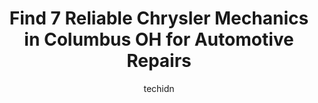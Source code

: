 ---
layout: ampstory
image: https://images.unsplash.com/photo-1494697536454-6f39e2cc972d?ixlib=rb-4.0.3&ixid=MnwxMjA3fDB8MHxwaG90by1wYWdlfHx8fGVufDB8fHx8&auto=format&fit=crop&w=640&h=853&q=80
author: techidn
featured: false
description: Trust your vehicles maintenance and repairs to the 7 best Chrysler Mechanic in Columbus OH, USA. With their extensive experience, cutting-edge technology, and commitment to customer satisfa
title: Find 7 Reliable Chrysler Mechanics in Columbus OH for Automotive Repairs
cover:
   title: Find 7 Reliable Chrysler Mechanics in Columbus OH for Automotive Repairs
   subtitle: Rickpate
   background: https://images.unsplash.com/photo-1494697536454-6f39e2cc972d?ixlib=rb-4.0.3&ixid=MnwxMjA3fDB8MHxwaG90by1wYWdlfHx8fGVufDB8fHx8&auto=format&fit=crop&w=640&h=853&q=80

pages: 
 - layout: thirds
   top: <h1>#1 Lukes Auto</h1>
   bottom: "<p>So thankful I found Lukes! We moved recently and needed a new mechanic but wow I wish we would have found them years ago. Our tires in the van have always lost air so </p>"
   background: https://www.knot35.com/toplist/wp-content/uploads/2023/06/best-chrysler-mechanic-1-in-columbus-oh-1685836342.jpeg
   backgroundblur: true
 - layout: thirds
   top: <h1>#2 One Call Auto Mechanic</h1>
   bottom: "<p>6066 Busch Blvd, Columbus, OH 43229, United States</p>"
   background: https://www.knot35.com/toplist/wp-content/uploads/2023/06/best-chrysler-mechanic-2-in-columbus-oh-1685836343.jpeg
   cta:
      link: https://www.knot35.com/toplist/find-7-reliable-chrysler-mechanics-in-columbus-oh-for-automotive-repairs/
      text: Find 7 Reliable Chrysler Mechanics in Columbus OH for Automotive Repairs
 - layout: thirds
   top: <h1>#3 Buckeye Complete Auto Care - Columbus</h1>
   bottom: "<p>3701 Karl Rd, Columbus, OH 43224, United States</p>"
   background: https://www.knot35.com/toplist/wp-content/uploads/2023/06/best-chrysler-mechanic-3-in-columbus-oh-1685836343.jpeg
   cta:
      link: https://www.knot35.com/toplist/find-7-reliable-chrysler-mechanics-in-columbus-oh-for-automotive-repairs/
      text: Find 7 Reliable Chrysler Mechanics in Columbus OH for Automotive Repairs
 - layout: thirds
   top: <h1>#4 Alternative Auto Care</h1>
   bottom: "<p>136 W 5th Ave, Columbus, OH 43201, United States</p>"
   background: https://images.unsplash.com/photo-1484589065579-248aad0d8b13?ixlib=rb-4.0.3&ixid=MnwxMjA3fDB8MHxwaG90by1wYWdlfHx8fGVufDB8fHx8&auto=format&fit=crop&w=640&h=853&q=80
   cta:
      link: https://www.knot35.com/toplist/find-7-reliable-chrysler-mechanics-in-columbus-oh-for-automotive-repairs/
      text: Find 7 Reliable Chrysler Mechanics in Columbus OH for Automotive Repairs
 - layout: thirds
   top: <h1>#5 Tom and Jerrys Auto Service</h1>
   bottom: "<p>1701 Kenny Rd, Columbus, OH 43212, United States</p>"
   background: https://images.unsplash.com/photo-1632260260864-caf7fde5ec36?ixlib=rb-4.0.3&ixid=MnwxMjA3fDB8MHxwaG90by1wYWdlfHx8fGVufDB8fHx8&auto=format&fit=crop&w=640&h=853&q=80
   cta:
      link: https://www.knot35.com/toplist/find-7-reliable-chrysler-mechanics-in-columbus-oh-for-automotive-repairs/
      text: Find 7 Reliable Chrysler Mechanics in Columbus OH for Automotive Repairs
 - layout: thirds
   top: <h1>#6 Clintonville Automotive Repair Service</h1>
   bottom: "<p>585 Oakland Park Ave, Columbus, OH 43214, United States</p>"
   background: https://images.unsplash.com/photo-1533735380053-eb8d0759b24a?ixlib=rb-4.0.3&ixid=MnwxMjA3fDB8MHxwaG90by1wYWdlfHx8fGVufDB8fHx8&auto=format&fit=crop&w=640&h=853&q=80
   cta:
      link: https://www.knot35.com/toplist/find-7-reliable-chrysler-mechanics-in-columbus-oh-for-automotive-repairs/
      text: Find 7 Reliable Chrysler Mechanics in Columbus OH for Automotive Repairs
 - layout: thirds
   top: <h1>#7 Mikes Foreign Car Service</h1>
   bottom: "<p>1379 River St, Columbus, OH 43222, United States</p>"
   background: https://images.unsplash.com/photo-1567360425618-1594206637d2?ixlib=rb-4.0.3&ixid=MnwxMjA3fDB8MHxwaG90by1wYWdlfHx8fGVufDB8fHx8&auto=format&fit=crop&w=640&h=853&q=80
   cta:
      link: https://www.knot35.com/toplist/find-7-reliable-chrysler-mechanics-in-columbus-oh-for-automotive-repairs/
      text: Find 7 Reliable Chrysler Mechanics in Columbus OH for Automotive Repairs
 - layout: thirds
   middle: Continue reading...
   background: https://images.unsplash.com/photo-1574169208507-84376144848b?ixlib=rb-4.0.3&ixid=MnwxMjA3fDB8MHxwaG90by1wYWdlfHx8fGVufDB8fHx8&auto=format&fit=crop&w=640&h=853&q=80
   cta:
      link: https://www.knot35.com/toplist/find-7-reliable-chrysler-mechanics-in-columbus-oh-for-automotive-repairs/
      text: Find 7 Reliable Chrysler Mechanics in Columbus OH for Automotive Repairs
      
---